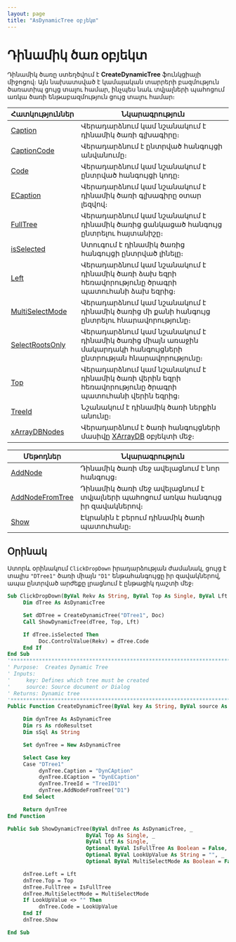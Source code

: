 ```yaml
---
layout: page
title: "AsDynamicTree օբյեկտ"
---
```


# Դինամիկ ծառ օբյեկտ 


Դինամիկ ծառը ստեղծվում է **CreateDynamicTree** ֆունկցիայի միջոցով։ Այն նախատսված է կամայական տարրերի բազմություն ծառատիպ ցույց տալու համար, ինչպես նաև տվյալների պահոցում առկա ծառի ենթաբազմություն ցույց տալու համար։  


| Հատկություններ | Նկարագրություն|
|--|--|
| [Caption](AsDynamicTree/Caption_D.md) | Վերադարձնում կամ նշանակում է դինամիկ ծառի գլխագիրը։  |
| [CaptionCode](AsDynamicTree/CaptionCode_D.md) | Վերադարձնում է ընտրված հանգույցի անվանումը։  |
| [Code](AsDynamicTree/Code_D.md) | Վերադարձնում կամ նշանակում է ընտրված հանգույցի կոդը։ |
| [ECaption](AsDynamicTree/ECaption_D.md) | Վերադարձնում կամ նշանակում է դինամիկ ծառի գլխագիրը օտար լեզվով։  |
| [FullTree](AsDynamicTree/FullTree_D.md) | Վերադարձնում կամ նշանակում է դինամիկ ծառից ցանկացած հանգույց ընտրելու հայտանիշը։ |
| [isSelected](AsDynamicTree/isSelected_D.md) | Ստուգում է դինամիկ ծառից հանգույցի ընտրված լինելը։ |
| [Left](AsDynamicTree/Left_D.md) |  Վերադարձնում կամ նշանակում է դինամիկ ծառի ձախ եզրի հեռավորությունը ծրագրի պատուհանի ձախ եզրից։ |
| [MultiSelectMode](AsDynamicTree/MultiSelectMode_D.md) | Վերադարձնում կամ նշանակում է դինամիկ ծառից մի քանի հանգույց ընտրելու հնարավորությունը։ |
[SelectRootsOnly](AsDynamicTree/SelectRootsOnly_D.md) | Վերադարձնում կամ նշանակում է դինամիկ ծառից միայն առաջին մակարդակի  հանգույցների  ընտրության հնարավորությունը։ |
| [Top](AsDynamicTree/Top_D.md) | Վերադարձնում կամ նշանակում է դինամիկ ծառի  վերին եզրի հեռավորությունը ծրագրի պատուհանի վերին եզրից։ |
| [TreeId](AsDynamicTree/TreeId_D.md) | Նշանակում է դինամիկ ծառի ներքին անունը։ |
| [xArrayDBNodes](AsDynamicTree/xArrayDBNodes_D.md) | Վերադարձնում է ծառի հանգույցների մասիվը [XArrayDB](Functions/CreateXArrayDB.html) օբյեկտի մեջ։|


| Մեթոդներ | Նկարագրություն |
|--|--|
| [AddNode](AsDynamicTree/AddNode_D.md) | Դինամիկ ծառի մեջ ավելացնում է նոր հանգույց։ |
| [AddNodeFromTree](AsDynamicTree/AddNodeFromTree_D.md) | Դինամիկ ծառի մեջ ավելացնում է տվյալների պահոցում առկա հանգույց իր զավակներով։ |
| [Show](AsDynamicTree/Show_D.md) | Էկրանին է բերում դինամիկ ծառի պատուհանը։ |



## Օրինակ

Ստորև օրինակում `ClickDropDown` իրադարձության ժամանակ, ցույց է տալիս `"DTree1"` ծառի միայն `"D1"` ենթահանգույցը իր զավակներով, ապա ընտրված արժեքը լրացնում է ընթացիկ դաշտի մեջ։

``` vb
Sub ClickDropDown(ByVal Rekv As String, ByVal Top As Single, ByVal Lft As Single)
     Dim dTree As AsDynamicTree

     Set dDTree = CreateDynamicTree("DTree1", Doc) 
     Call ShowDynamicTree(dTree, Top, Lft) 

     If dTree.isSelected Then 
          Doc.ControlValue(Rekv) = dTree.Code
     End If
End Sub
'******************************************************************************** 
' Purpose:  Creates Dynamic Tree 
' Inputs: 
'     key: Defines which tree must be created 
'     source: Source document or Dialog
' Returns: Dynamic tree 
'********************************************************************************
Public Function CreateDynamicTree(ByVal key As String, ByVal source As Object) As AsDynamicTree

     Dim dynTree As AsDynamicTree
     Dim rs As rdoResultset
     Dim sSql As String

     Set dynTree = New AsDynamicTree 

     Select Case key
     Case "DTree1"
          dynTree.Caption = "DynCAption" 
          dynTree.ECaption = "DynECaption"
          dynTree.TreeId = "TreeID1" 
          dynTree.AddNodeFromTree("D1") 
     End Select 

     Return dynTree
End Function

Public Sub ShowDynamicTree(ByVal dnTree As AsDynamicTree, _
                         ByVal Top As Single, _
                         ByVal Lft As Single, _
                         Optional ByVal IsFullTree As Boolean = False, _ 
                         Optional ByVal LookUpValue As String = "", _
                         Optional ByVal MultiSelectMode As Boolean = False) 

     dnTree.Left = Lft 
     dnTree.Top = Top 
     dnTree.FullTree = IsFullTree 
     dnTree.MultiSelectMode = MultiSelectMode 
     If LookUpValue <> "" Then 
          dnTree.Code = LookUpValue 
     End If 
     dnTree.Show 

End Sub

 
```